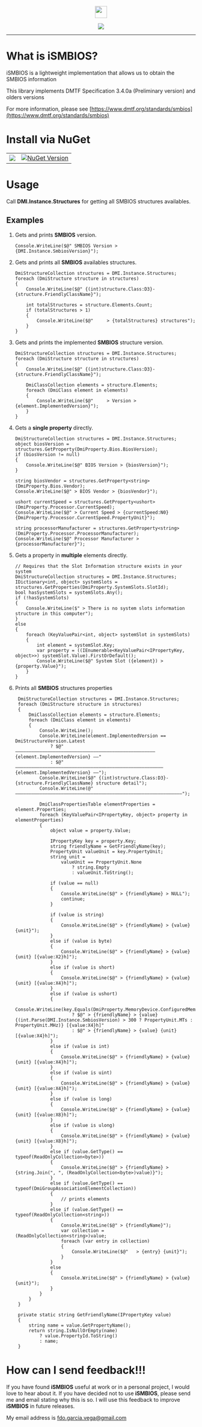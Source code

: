 ﻿<p align="center">
  <img src="https://cdn.rawgit.com/iAJTin/iSMBIOS/master/nuget/iSMBIOS.png"  
       height="32"/>
</p>
<p align="center">
  <a href="https://github.com/iAJTin/iSMBIOS">
    <img src="https://img.shields.io/badge/iTin-iSMBIOS-green.svg?style=flat"/>
  </a>
</p>

***

# What is iSMBIOS?
iSMBIOS is a lightweight implementation that allows us to obtain the SMBIOS information

This library implements DMTF Specification 3.4.0a (Preliminary version) and olders versions

For more information, please see [https://www.dmtf.org/standards/smbios](https://www.dmtf.org/standards/smbios)

# Install via NuGet

<table>
  <tr>
    <td>
      <a href="https://github.com/iAJTin/iSMBIOS">
        <img src="https://img.shields.io/badge/-iSMBIOS-green.svg?style=flat"/>
      </a>
    </td>
    <td>
      <a href="https://www.nuget.org/packages/iSMBIOS/">
        <img alt="NuGet Version" 
             src="https://img.shields.io/nuget/v/iSMBIOS.svg" /> 
      </a>
    </td>  
  </tr>
</table>

# Usage

Call **DMI.Instance.Structures** for getting all SMBIOS structures availables.

## Examples

1. Gets and prints **SMBIOS** version.

       Console.WriteLine($@" SMBIOS Version > {DMI.Instance.SmbiosVersion}");

2. Gets and prints all **SMBIOS** availables structures.

       DmiStructureCollection structures = DMI.Instance.Structures;
       foreach (DmiStructure structure in structures)
       {
           Console.WriteLine($@" {(int)structure.Class:D3}-{structure.FriendlyClassName}");

           int totalStructures = structure.Elements.Count;
           if (totalStructures > 1)
           {
               Console.WriteLine($@"     > {totalStructures} structures");
           }
       }

3. Gets and prints the implemented **SMBIOS** structure version.

       DmiStructureCollection structures = DMI.Instance.Structures;
       foreach (DmiStructure structure in structures)
       {
           Console.WriteLine($@" {(int)structure.Class:D3}-{structure.FriendlyClassName}");

           DmiClassCollection elements = structure.Elements;
           foreach (DmiClass element in elements)
           {
               Console.WriteLine($@"     > Version > {element.ImplementedVersion}");
           }
       }

4. Gets a **single property** directly.

       DmiStructureCollection structures = DMI.Instance.Structures;
       object biosVersion = structures.GetProperty(DmiProperty.Bios.BiosVersion);
       if (biosVersion != null)
       {
           Console.WriteLine($@" BIOS Version > {biosVersion}");
       }

       string biosVendor = structures.GetProperty<string>(DmiProperty.Bios.Vendor);
       Console.WriteLine($@" > BIOS Vendor > {biosVendor}");

       ushort currentSpeed = structures.GetProperty<ushort>(DmiProperty.Processor.CurrentSpeed);
       Console.WriteLine($@" > Current Speed > {currentSpeed:N0} {DmiProperty.Processor.CurrentSpeed.PropertyUnit}");

       string processorManufacturer = structures.GetProperty<string>(DmiProperty.Processor.ProcessorManufacturer);
       Console.WriteLine($@" Processor Manufacturer > {processorManufacturer}");

5. Gets a property in **multiple** elements directly.

       // Requires that the Slot Information structure exists in your system
       DmiStructureCollection structures = DMI.Instance.Structures;
       IDictionary<int, object> systemSlots = structures.GetProperties(DmiProperty.SystemSlots.SlotId);
       bool hasSystemSlots = systemSlots.Any();
       if (!hasSystemSlots)
       {
           Console.WriteLine($" > There is no system slots information structure in this computer");
       }
       else
       {
           foreach (KeyValuePair<int, object> systemSlot in systemSlots)
           {
               int element = systemSlot.Key;
               var property = ((IEnumerable<KeyValuePair<IPropertyKey, object>>) systemSlot.Value).FirstOrDefault();
               Console.WriteLine($@" System Slot ({element}) > {property.Value}");
           }
       }

6. Prints all **SMBIOS** structures properties

        DmiStructureCollection structures = DMI.Instance.Structures;      
        foreach (DmiStructure structure in structures)
        {            
            DmiClassCollection elements = structure.Elements;
            foreach (DmiClass element in elements)
            {
                Console.WriteLine();
                Console.WriteLine(element.ImplementedVersion == DmiStructureVersion.Latest
                    ? $@" ———————————————————————————————————————————————————— {element.ImplementedVersion} ——"
                    : $@" ——————————————————————————————————————————————————————— {element.ImplementedVersion} ——");
                Console.WriteLine($@" {(int)structure.Class:D3}-{structure.FriendlyClassName} structure detail");
                Console.WriteLine(@" ——————————————————————————————————————————————————————————————");

                DmiClassPropertiesTable elementProperties = element.Properties;
                foreach (KeyValuePair<IPropertyKey, object> property in elementProperties)
                {
                    object value = property.Value;

                    IPropertyKey key = property.Key;
                    string friendlyName = GetFriendlyName(key);
                    PropertyUnit valueUnit = key.PropertyUnit;
                    string unit =
                        valueUnit == PropertyUnit.None
                            ? string.Empty
                            : valueUnit.ToString();

                    if (value == null)
                    {
                        Console.WriteLine($@" > {friendlyName} > NULL");
                        continue;
                    }

                    if (value is string)
                    {
                        Console.WriteLine($@" > {friendlyName} > {value} {unit}");
                    }
                    else if (value is byte)
                    {
                        Console.WriteLine($@" > {friendlyName} > {value} {unit} [{value:X2}h]");
                    }
                    else if (value is short)
                    {
                        Console.WriteLine($@" > {friendlyName} > {value} {unit} [{value:X4}h]");
                    }
                    else if (value is ushort)
                    {
                        Console.WriteLine(key.Equals(DmiProperty.MemoryDevice.ConfiguredMemoryClockSpeed)
                            ? $@" > {friendlyName} > {value} {(int.Parse(DMI.Instance.SmbiosVersion) > 300 ? PropertyUnit.MTs : PropertyUnit.MHz)} [{value:X4}h]"
                            : $@" > {friendlyName} > {value} {unit} [{value:X4}h]");
                    }
                    else if (value is int)
                    {
                        Console.WriteLine($@" > {friendlyName} > {value} {unit} [{value:X4}h]");
                    }
                    else if (value is uint)
                    {
                        Console.WriteLine($@" > {friendlyName} > {value} {unit} [{value:X4}h]");
                    }
                    else if (value is long)
                    {
                        Console.WriteLine($@" > {friendlyName} > {value} {unit} [{value:X8}h]");
                    }
                    else if (value is ulong)
                    {
                        Console.WriteLine($@" > {friendlyName} > {value} {unit} [{value:X8}h]");
                    }
                    else if (value.GetType() == typeof(ReadOnlyCollection<byte>))
                    {
                        Console.WriteLine($@" > {friendlyName} > {string.Join(", ", (ReadOnlyCollection<byte>)value)}");
                    }
                    else if (value.GetType() == typeof(DmiGroupAssociationElementCollection))
                    {
                        // prints elements
                    }
                    else if (value.GetType() == typeof(ReadOnlyCollection<string>))
                    {
                        Console.WriteLine($@" > {friendlyName}");
                        var collection = (ReadOnlyCollection<string>)value;
                        foreach (var entry in collection)
                        {
                            Console.WriteLine($@"   > {entry} {unit}");
                        }
                    }
                    else
                    {
                        Console.WriteLine($@" > {friendlyName} > {value} {unit}");
                    }
                }
            }
        }

        private static string GetFriendlyName(IPropertyKey value)
        {
            string name = value.GetPropertyName();
            return string.IsNullOrEmpty(name)
                ? value.PropertyId.ToString()
                : name;
        }

# How can I send feedback!!!

If you have found **iSMBIOS** useful at work or in a personal project, I would love to hear about it. If you have decided not to use **iSMBIOS**, please send me and email stating why this is so. I will use this feedback to improve **iSMBIOS** in future releases.

My email address is fdo.garcia.vega@gmail.com
